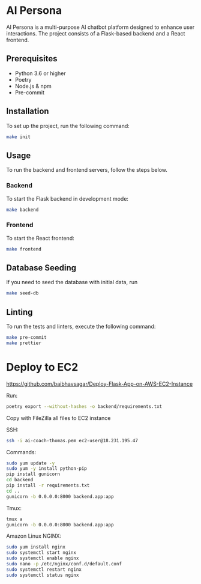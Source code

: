 # AI Persona
AI Persona is a multi-purpose AI chatbot platform designed to enhance user interactions. The project consists of a Flask-based backend and a React frontend.

## Prerequisites
* Python 3.6 or higher
* Poetry
* Node.js & npm
* Pre-commit

## Installation
To set up the project, run the following command:
```bash
make init
```

## Usage
To run the backend and frontend servers, follow the steps below.

### Backend
To start the Flask backend in development mode:
```bash
make backend
```

### Frontend
To start the React frontend:
```bash
make frontend
```

## Database Seeding
If you need to seed the database with initial data, run

```bash
make seed-db
```

## Linting
To run the tests and linters, execute the following command:
```bash
make pre-commit
make prettier
```


# Deploy to EC2
https://github.com/baibhavsagar/Deploy-Flask-App-on-AWS-EC2-Instance

Run:
```bash
poetry export --without-hashes -o backend/requirements.txt
```

Copy with FileZilla all files to EC2 instance

SSH:

```bash
ssh -i ai-coach-thomas.pem ec2-user@18.231.195.47
```

Commands:
```bash
sudo yum update -y
sudo yum -y install python-pip
pip install gunicorn
cd backend
pip install -r requirements.txt
cd ..
gunicorn -b 0.0.0.0:8000 backend.app:app
```

Tmux:
```bash
tmux a
gunicorn -b 0.0.0.0:8000 backend.app:app
```

Amazon Linux NGINX:
```bash
sudo yum install nginx
sudo systemctl start nginx
sudo systemctl enable nginx
sudo nano -p /etc/nginx/conf.d/default.conf
sudo systemctl restart nginx
sudo systemctl status nginx
```
